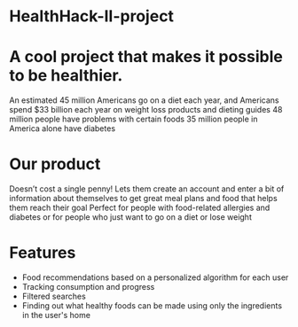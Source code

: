 # HealthHack-II-project

# A cool project that makes it possible to be healthier.

An estimated 45 million Americans go on a diet each year, and Americans spend $33 billion each year on weight loss products and dieting guides
48 million people have problems with certain foods
35 million people in America alone have diabetes

# Our product

Doesn’t cost a single penny!
Lets them create an account and enter a bit of information about themselves to get great meal plans and food that helps them reach their goal
Perfect for people with food-related allergies and diabetes or for people who just want to go on a diet or lose weight

# Features

- Food recommendations based on a personalized algorithm for each user
- Tracking consumption and progress
- Filtered searches
- Finding out what healthy foods can be made using only the ingredients in the user's home
